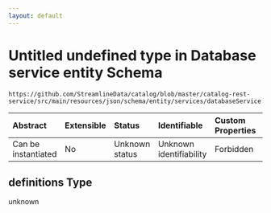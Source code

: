 ```yaml
---
layout: default
---
```


# Untitled undefined type in Database service entity Schema

```text
https://github.com/StreamlineData/catalog/blob/master/catalog-rest-service/src/main/resources/json/schema/entity/services/databaseService.json#/definitions
```

| Abstract | Extensible | Status | Identifiable | Custom Properties | Additional Properties | Access Restrictions | Defined In |
| :--- | :--- | :--- | :--- | :--- | :--- | :--- | :--- |
| Can be instantiated | No | Unknown status | Unknown identifiability | Forbidden | Allowed | none | [databaseService.json\*](https://github.com/parthp2107/JsonMd/tree/7c007d55cf8a594dae64d75ff2874e8f1bc91e95/databaseService.md) |

## definitions Type

unknown

